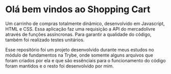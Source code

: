 <h1>Olá bem vindos ao Shopping Cart</h1>
Um carrinho de compras totalmente dinâmico, desenvolvido em Javascript, HTML e CSS.
Essa aplicação faz uma requisição a API do mercadolivre através de funções assíncronas.
Para garantir a qualidade do código, também foi realizado testes unitários.

Esse repositório foi um projeto desenvolvido durante meus estudos no módulo de fundamentos na Trybe, onde somente alguns arquivos que foram criados por ela e que são essênciais para o funcionamento do código foram mantidos e o resto foi desenvolvido por mim.


